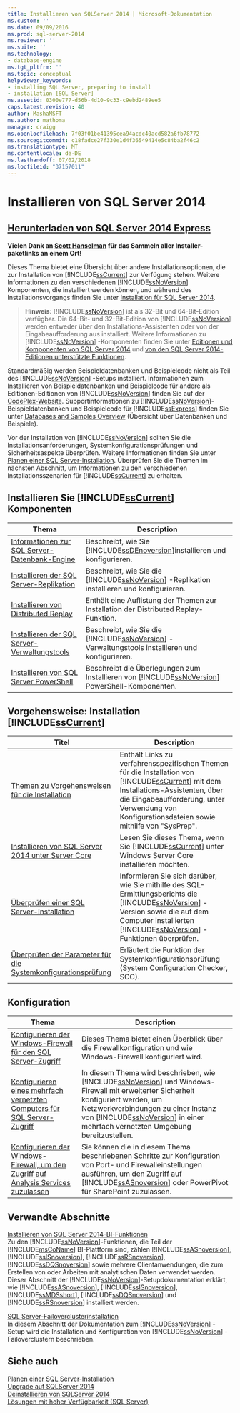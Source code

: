 ```yaml
---
title: Installieren von SQLServer 2014 | Microsoft-Dokumentation
ms.custom: ''
ms.date: 09/09/2016
ms.prod: sql-server-2014
ms.reviewer: ''
ms.suite: ''
ms.technology:
- database-engine
ms.tgt_pltfrm: ''
ms.topic: conceptual
helpviewer_keywords:
- installing SQL Server, preparing to install
- installation [SQL Server]
ms.assetid: 0300e777-d56b-4d10-9c33-c9ebd2489ee5
caps.latest.revision: 40
author: MashaMSFT
ms.author: mathoma
manager: craigg
ms.openlocfilehash: 7f03f01be41395cea94acdc40acd582a6fb78772
ms.sourcegitcommit: c18fadce27f330e1d4f36549414e5c84ba2f46c2
ms.translationtype: MT
ms.contentlocale: de-DE
ms.lasthandoff: 07/02/2018
ms.locfileid: "37157011"
---
```

# <a name="install-sql-server-2014"></a>Installieren von SQL Server 2014
## <a name="-download-sql-server-2014-express-httpwwwhanselmancomblogdownloadsqlserverexpressaspx"></a>[ Herunterladen von SQL Server 2014 Express ](http://www.hanselman.com/blog/DownloadSQLServerExpress.aspx)
  **Vielen Dank an [Scott Hanselman](http://www.hanselman.com/) für das Sammeln aller Installer-paketlinks an einem Ort!**
  
 Dieses Thema bietet eine Übersicht über andere Installationsoptionen, die zur Installation von [!INCLUDE[ssCurrent](../../includes/sscurrent-md.md)] zur Verfügung stehen. Weitere Informationen zu den verschiedenen [!INCLUDE[ssNoVersion](../../includes/ssnoversion-md.md)] Komponenten, die installiert werden können, und während des Installationsvorgangs finden Sie unter [Installation für SQL Server 2014](installation-for-sql-server.md).  
> **Hinweis:** [!INCLUDE[ssNoVersion](../../includes/ssnoversion-md.md)] ist als 32-Bit und 64-Bit-Edition verfügbar. Die 64-Bit- und 32-Bit-Edition von [!INCLUDE[ssNoVersion](../../includes/ssnoversion-md.md)] werden entweder über den Installations-Assistenten oder von der Eingabeaufforderung aus installiert. Weitere Informationen zu [!INCLUDE[ssNoVersion](../../includes/ssnoversion-md.md)] -Komponenten finden Sie unter [Editionen und Komponenten von SQL Server 2014](../../sql-server/editions-and-components-of-sql-server-2016.md) und [von den SQL Server 2014-Editionen unterstützte Funktionen](../../getting-started/features-supported-by-the-editions-of-sql-server-2014.md).  
  
 Standardmäßig werden Beispieldatenbanken und Beispielcode nicht als Teil des [!INCLUDE[ssNoVersion](../../includes/ssnoversion-md.md)] -Setups installiert. Informationen zum Installieren von Beispieldatenbanken und Beispielcode für andere als Editionen-Editionen von [!INCLUDE[ssNoVersion](../../includes/ssnoversion-md.md)] finden Sie auf der [CodePlex-Website](http://go.microsoft.com/fwlink/?LinkId=87843). Supportinformationen zu [!INCLUDE[ssNoVersion](../../includes/ssnoversion-md.md)]-Beispieldatenbanken und Beispielcode für [!INCLUDE[ssExpress](../../includes/ssexpress-md.md)] finden Sie unter [Databases and Samples Overview](http://go.microsoft.com/fwlink/?LinkId=110391) (Übersicht über Datenbanken und Beispiele).  
  
 Vor der Installation von [!INCLUDE[ssNoVersion](../../includes/ssnoversion-md.md)] sollten Sie die Installationsanforderungen, Systemkonfigurationsprüfungen und Sicherheitsaspekte überprüfen. Weitere Informationen finden Sie unter [Planen einer SQL Server-Installation](../../sql-server/install/planning-a-sql-server-installation.md). Überprüfen Sie die Themen im nächsten Abschnitt, um Informationen zu den verschiedenen Installationsszenarien für [!INCLUDE[ssCurrent](../../includes/sscurrent-md.md)] zu erhalten.  
  
  
## <a name="install-includesscurrentincludessscurrent-mdmd-components"></a>Installieren Sie [!INCLUDE[ssCurrent](../../includes/sscurrent-md.md)] Komponenten  
  
|Thema|Description|  
|-----------|-----------------|  
|[Informationen zur SQL Server-Datenbank-Engine](../sql-server-database-engine-overview.md)|Beschreibt, wie Sie [!INCLUDE[ssDEnoversion](../../includes/ssdenoversion-md.md)]installieren und konfigurieren.|  
|[Installieren der SQL Server-Replikation](install-sql-server-replication.md)|Beschreibt, wie Sie die [!INCLUDE[ssNoVersion](../../includes/ssnoversion-md.md)] -Replikation installieren und konfigurieren.|  
|[Installieren von Distributed Replay](../../tools/distributed-replay/install-distributed-replay-overview.md)|Enthält eine Auflistung der Themen zur Installation der Distributed Replay-Funktion.|  
|[Installieren der SQL Server-Verwaltungstools](../../sql-server/install/install-sql-server-management-tools.md)|Beschreibt, wie Sie die [!INCLUDE[ssNoVersion](../../includes/ssnoversion-md.md)] -Verwaltungstools installieren und konfigurieren.|  
|[Installieren von SQL Server PowerShell](install-sql-server-powershell.md)|Beschreibt die Überlegungen zum Installieren von [!INCLUDE[ssNoVersion](../../includes/ssnoversion-md.md)] PowerShell-Komponenten.|  
  
## <a name="how-to-install-includesscurrentincludessscurrent-mdmd"></a>Vorgehensweise: Installation [!INCLUDE[ssCurrent](../../includes/sscurrent-md.md)]  
  
|Titel|Description|  
|-----------|-----------------|  
|[Themen zu Vorgehensweisen für die Installation](../../sql-server/install/installation-how-to-topics.md)|Enthält Links zu verfahrensspezifischen Themen für die Installation von [!INCLUDE[ssCurrent](../../includes/sscurrent-md.md)] mit dem Installations-Assistenten, über die Eingabeaufforderung, unter Verwendung von Konfigurationsdateien sowie mithilfe von "SysPrep".|  
|[Installieren von SQL Server 2014 unter Server Core](install-sql-server-on-server-core.md)|Lesen Sie dieses Thema, wenn Sie [!INCLUDE[ssCurrent](../../includes/sscurrent-md.md)] unter Windows Server Core installieren möchten.|  
|[Überprüfen einer SQL Server-Installation](validate-a-sql-server-installation.md)|Informieren Sie sich darüber, wie Sie mithilfe des SQL-Ermittlungsberichts die [!INCLUDE[ssNoVersion](../../includes/ssnoversion-md.md)] -Version sowie die auf dem Computer installierten [!INCLUDE[ssNoVersion](../../includes/ssnoversion-md.md)] -Funktionen überprüfen.|  
|[Überprüfen der Parameter für die Systemkonfigurationsprüfung](check-parameters-for-the-system-configuration-checker.md)|Erläutert die Funktion der Systemkonfigurationsprüfung (System Configuration Checker, SCC).|  
  
## <a name="configuration"></a>Konfiguration  
  
|Thema|Description|  
|-----------|-----------------|  
|[Konfigurieren der Windows-Firewall für den SQL Server-Zugriff](../../sql-server/install/configure-the-windows-firewall-to-allow-sql-server-access.md)|Dieses Thema bietet einen Überblick über die Firewallkonfiguration und wie Windows-Firewall konfiguriert wird.|  
|[Konfigurieren eines mehrfach vernetzten Computers für SQL Server-Zugriff](../../sql-server/install/configure-a-multi-homed-computer-for-sql-server-access.md)|In diesem Thema wird beschrieben, wie [!INCLUDE[ssNoVersion](../../includes/ssnoversion-md.md)] und Windows-Firewall mit erweiterter Sicherheit konfiguriert werden, um Netzwerkverbindungen zu einer Instanz von [!INCLUDE[ssNoVersion](../../includes/ssnoversion-md.md)] in einer mehrfach vernetzten Umgebung bereitzustellen.|  
|[Konfigurieren der Windows-Firewall, um den Zugriff auf Analysis Services zuzulassen](../../analysis-services/instances/configure-the-windows-firewall-to-allow-analysis-services-access.md)|Sie können die in diesem Thema beschriebenen Schritte zur Konfiguration von Port- und Firewalleinstellungen ausführen, um den Zugriff auf [!INCLUDE[ssASnoversion](../../includes/ssasnoversion-md.md)] oder PowerPivot für SharePoint zuzulassen.|  
  
## <a name="related-sections"></a>Verwandte Abschnitte  
 [Installieren von SQL Server 2014-BI-Funktionen](../../sql-server/install/install-sql-server-business-intelligence-features.md)  
 Zu den [!INCLUDE[ssNoVersion](../../includes/ssnoversion-md.md)]-Funktionen, die Teil der [!INCLUDE[msCoName](../../includes/msconame-md.md)] BI-Plattform sind, zählen [!INCLUDE[ssASnoversion](../../includes/ssasnoversion-md.md)], [!INCLUDE[ssISnoversion](../../includes/ssisnoversion-md.md)], [!INCLUDE[ssRSnoversion](../../includes/ssrsnoversion-md.md)], [!INCLUDE[ssDQSnoversion](../../includes/ssdqsnoversion-md.md)] sowie mehrere Clientanwendungen, die zum Erstellen von oder Arbeiten mit analytischen Daten verwendet werden. Dieser Abschnitt der [!INCLUDE[ssNoVersion](../../includes/ssnoversion-md.md)]-Setupdokumentation erklärt, wie [!INCLUDE[ssASnoversion](../../includes/ssasnoversion-md.md)], [!INCLUDE[ssISnoversion](../../includes/ssisnoversion-md.md)], [!INCLUDE[ssMDSshort](../../includes/ssmdsshort-md.md)], [!INCLUDE[ssDQSnoversion](../../includes/ssdqsnoversion-md.md)] und [!INCLUDE[ssRSnoversion](../../includes/ssrsnoversion-md.md)] installiert werden.  
  
 [SQL Server-Failoverclusterinstallation](../../sql-server/failover-clusters/install/sql-server-failover-cluster-installation.md)  
 In diesem Abschnitt der Dokumentation zum [!INCLUDE[ssNoVersion](../../includes/ssnoversion-md.md)] -Setup wird die Installation und Konfiguration von [!INCLUDE[ssNoVersion](../../includes/ssnoversion-md.md)] -Failoverclustern beschrieben.  
  
## <a name="see-also"></a>Siehe auch  
 [Planen einer SQL Server-Installation](../../sql-server/install/planning-a-sql-server-installation.md)   
 [Upgrade auf SQLServer 2014](upgrade-sql-server.md)   
 [Deinstallieren von SQLServer 2014](../../sql-server/install/uninstall-sql-server.md)   
 [Lösungen mit hoher Verfügbarkeit &#40;SQL Server&#41;](../../sql-server/failover-clusters/high-availability-solutions-sql-server.md)  
  
  
